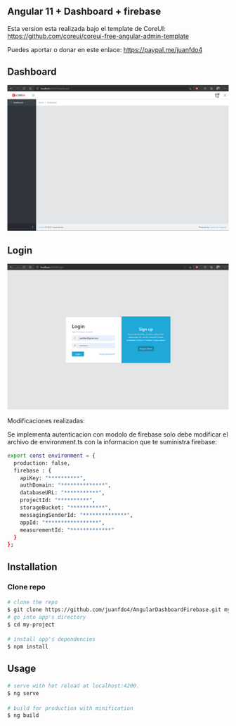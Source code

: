 ## Angular 11 + Dashboard + firebase

Esta version esta realizada bajo el template de CoreUI:
https://github.com/coreui/coreui-free-angular-admin-template

Puedes aportar o donar en este enlace: https://paypal.me/juanfdo4

## Dashboard
![Alt text](https://github.com/juanfdo4/AngularDashboardFirebase/blob/main/images/dashboard.png?raw=true?raw=true "Title")

## Login
![Alt text](https://github.com/juanfdo4/AngularDashboardFirebase/blob/main/images/login.png?raw=true?raw=true?raw=true "Title")

Modificaciones realizadas:

Se implementa autenticacion con modolo de firebase solo debe modificar el archivo de environment.ts con la informacion que te suministra firebase:

``` bash
export const environment = {
  production: false,
  firebase : {
    apiKey: "**********",
    authDomain: "**************",
    databaseURL: "***********",
    projectId: "**********",
    storageBucket: "***********",
    messagingSenderId: "**************",
    appId: "*****************",
    measurementId: "*************"
  }
};

```

## Installation

### Clone repo

``` bash
# clone the repo
$ git clone https://github.com/juanfdo4/AngularDashboardFirebase.git my-project
# go into app's directory
$ cd my-project

# install app's dependencies
$ npm install
```

## Usage

``` bash
# serve with hot reload at localhost:4200.
$ ng serve

# build for production with minification
$ ng build
```


